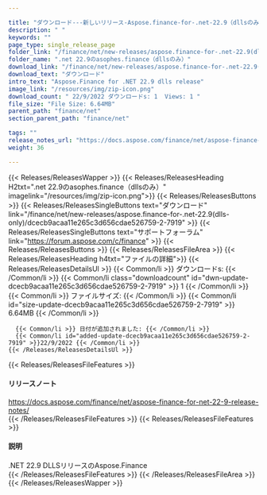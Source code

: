 ```yaml
---

title: "ダウンロード---新しいリリース-Aspose.finance-for-.net-22.9（dllsのみ）"
description: " "
keywords: ""
page_type: single_release_page
folder_link: "/finance/net/new-releases/aspose.finance-for-.net-22.9(dlls-only)/"
folder_name: ".net 22.9のasophes.finance（dllsのみ）"
download_link: "/finance/net/new-releases/aspose.finance-for-.net-22.9(dlls-only)/dcecb9acaa11e265c3d656cdae526759-2-7919"
download_text: "ダウンロード"
intro_text: "Aspose.Finance for .NET 22.9 dlls release"
image_link: "/resources/img/zip-icon.png"
download_count: " 22/9/2022 ダウンロードs: 1  Views: 1 "
file_size: "File Size: 6.64MB"
parent_path: "finance/net"
section_parent_path: "finance/net"

tags: ""
release_notes_url: "https://docs.aspose.com/finance/net/aspose-finance-for-net-22-9-release-notes/"
weight: 36

---
```


{{< Releases/ReleasesWapper >}}
  {{< Releases/ReleasesHeading H2txt=".net 22.9のasophes.finance（dllsのみ）" imagelink="/resources/img/zip-icon.png">}}
  {{< Releases/ReleasesButtons >}}
    {{< Releases/ReleasesSingleButtons text="ダウンロード" link="/finance/net/new-releases/aspose.finance-for-.net-22.9(dlls-only)/dcecb9acaa11e265c3d656cdae526759-2-7919" >}}
    {{< Releases/ReleasesSingleButtons text="サポートフォーラム" link="https://forum.aspose.com/c/finance" >}}
  {{< Releases/ReleasesButtons >}}
  {{< Releases/ReleasesFileArea >}}
    {{< Releases/ReleasesHeading h4txt="ファイルの詳細">}}
    {{< Releases/ReleasesDetailsUl >}}
      {{< Common/li >}} ダウンロードs: {{< /Common/li >}}
      {{< Common/li class="downloadcount" id="dwn-update-dcecb9acaa11e265c3d656cdae526759-2-7919" >}} 1 {{< /Common/li >}}
      {{< Common/li >}} ファイルサイズ: {{< /Common/li >}}
      {{< Common/li id="size-update-dcecb9acaa11e265c3d656cdae526759-2-7919" >}} 6.64MB {{< /Common/li >}}

      {{< Common/li >}} 日付が追加されました: {{< /Common/li >}}
      {{< Common/li id="added-update-dcecb9acaa11e265c3d656cdae526759-2-7919" >}}22/9/2022 {{< /Common/li >}}
    {{< /Releases/ReleasesDetailsUl >}}

  {{< Releases/ReleasesFileFeatures >}}
      <h4>リリースノート</h4><div><a href='https://docs.aspose.com/finance/net/aspose-finance-for-net-22-9-release-notes/'>https://docs.aspose.com/finance/net/aspose-finance-for-net-22-9-release-notes/</a></div>
  {{< /Releases/ReleasesFileFeatures >}}
  {{< Releases/ReleasesFileFeatures >}}
      <h4>説明</h4><div class="HTMLDescription">.NET 22.9 DLLSリリースのAspose.Finance</div>
  {{< /Releases/ReleasesFileFeatures >}}
 {{< /Releases/ReleasesFileArea >}}
{{< /Releases/ReleasesWapper >}}


